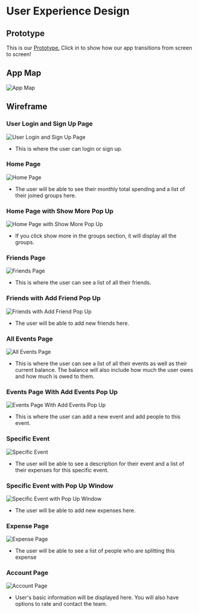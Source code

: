 # User Experience Design

## Prototype

This is our [Prototype.](https://www.figma.com/community/file/1291775374734419469) Click in to show how our app transitions from screen to screen!

## App Map

![App Map](./ux-design/app_map.png)

## Wireframe

### User Login and Sign Up Page

![User Login and Sign Up Page](./ux-design/wireframe/UserLoginSignUp.png)

- This is where the user can login or sign up.

### Home Page

![Home Page](./ux-design/wireframe/HomePage.png)

- The user will be able to see their monthly total spending and a list of their joined groups here.

### Home Page with Show More Pop Up

![Home Page with Show More Pop Up](./ux-design/wireframe/HomePageShowMorePopUp.png)

- If you click show more in the groups section, it will display all the groups.

### Friends Page

![Friends Page](./ux-design/wireframe/Friends.png)

- This is where the user can see a list of all their friends.

### Friends with Add Friend Pop Up

![Friends with Add Friend Pop Up](./ux-design/wireframe/FriendwithAddFriend.png)

- The user will be able to add new friends here.

### All Events Page

![All Events Page](./ux-design/wireframe/Events.png)

- This is where the user can see a list of all their events as well as their current balance. The balance will also include how much the user owes and how much is owed to them.

### Events Page With Add Events Pop Up

![Events Page With Add Events Pop Up](./ux-design/wireframe/EventswithAddEvents.png)

- This is where the user can add a new event and add people to this event.

### Specific Event

![Specific Event](./ux-design/wireframe/SpecificEvent.png)

- The user will be able to see a description for their event and a list of their expenses for this specific event.

### Specific Event with Pop Up Window

![Specific Event with Pop Up Window](./ux-design/wireframe/EventPagewithAddExpense.png)

- The user will be able to add new expenses here.

### Expense Page

![Expense Page](./ux-design/wireframe/Expense.png)

- The user will be able to see a list of people who are splitting this expense

### Account Page

![Account Page](./ux-design/wireframe/Account.png)

- User's basic information will be displayed here. You will also have options to rate and contact the team.